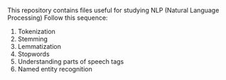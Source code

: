 This repository contains files useful for studying NLP (Natural Language Processing)
Follow this sequence:
1. Tokenization
2. Stemming
3. Lemmatization
4. Stopwords
5. Understanding parts of speech tags
6. Named entity recognition
